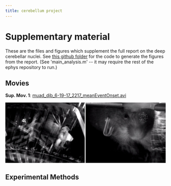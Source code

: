 ```yaml
---
title: cerebellum project
---
```


# Supplementary material

These are the files and figures which supplement the full report on the deep cerebellar nuclei. See [this github folder] for the code to generate the figures from the report. (See 'main_analysis.m' -- it may require the rest of the ephys repository to run.)

[this github folder]:https://github.com/Kelarion/ephys/cerebellum

Movies
------
**Sup. Mov. 1**: [muad_dib_6-19-17_2217_meanEventOnset.avi]

![alt text][screencap]

[muad_dib_6-19-17_2217_meanEventOnset.avi]: https://drive.google.com/file/d/1ZMPyG3y3KX1GGi99VKt-0TK4YMBdshu4/view?usp=sharing

[screencap]:img/meanMovieStill.jpg "A yellow dot calms the thousand-limbed beast"

Experimental Methods
------



